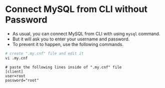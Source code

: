 # Connect MySQL from CLI without Password

- As usual, you can connect MySQL from CLI with using `mysql` command.
- But it will ask you to enter your username and password.
- To prevent it to happen, use the following commands.

```bash
# create ".my.cnf" file and edit it
vi .my.cnf
```

```config
# paste the following lines inside of ".my.cnf" file
[client]
user=root
password="root"
```
